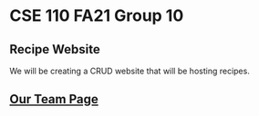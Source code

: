 # CSE 110 FA21 Group 10

## Recipe Website
We will be creating a CRUD website that will be hosting recipes.

## [Our Team Page](admin/team.md)

